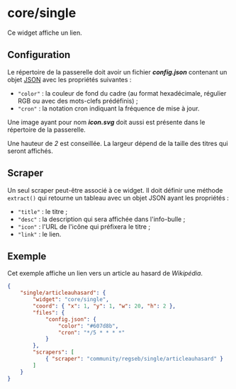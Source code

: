 # core/single

Ce widget affiche un lien.

## Configuration

Le répertoire de la passerelle doit avoir un fichier ***config.json***
contenant un objet
[JSON](http://www.json.org/json-fr.html "JavaScript Object Notation") avec les
propriétés suivantes :

- `"color"` : la couleur de fond du cadre (au format hexadécimale, régulier RGB
  ou avec des mots-clefs prédéfinis) ;
- `"cron"` : la notation cron indiquant la fréquence de mise à jour.

Une image ayant pour nom ***icon.svg*** doit aussi est présente dans le
répertoire de la passerelle.

Une hauteur de *2* est conseillée. La largeur dépend de la taille des titres qui
seront affichés.

## Scraper

Un seul scraper peut-être associé à ce widget. Il doit définir une méthode
`extract()` qui retourne un tableau avec un objet JSON ayant les propriétés :

- `"title"` : le titre ;
- `"desc"` : la description qui sera affichée dans l'info-bulle ;
- `"icon"` : l'URL de l'icône qui préfixera le titre ;
- `"link"` : le lien.

## Exemple

Cet exemple affiche un lien vers un article au hasard de *Wikipédia*.

```JSON
{
    "single/articleauhasard": {
        "widget": "core/single",
        "coord": { "x": 1, "y": 1, "w": 20, "h": 2 },
        "files": {
            "config.json": {
                "color": "#607d8b",
                "cron": "*/5 * * * *"
            }
        },
        "scrapers": [
            { "scraper": "community/regseb/single/articleauhasard" }
        ]
    }
}
```
